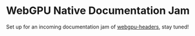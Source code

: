 WebGPU Native Documentation Jam
===============================

Set up for an incoming documentation jam of [webgpu-headers](https://github.com/webgpu-native/webgpu-headers), stay tuned!
